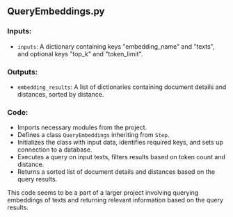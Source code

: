 ## QueryEmbeddings.py

### Inputs:
- `inputs`: A dictionary containing keys "embedding_name" and "texts", and optional keys "top_k" and "token_limit".

### Outputs:
- `embedding_results`: A list of dictionaries containing document details and distances, sorted by distance.

### Code:
- Imports necessary modules from the project.
- Defines a class `QueryEmbeddings` inheriting from `Step`.
- Initializes the class with input data, identifies required keys, and sets up connection to a database.
- Executes a query on input texts, filters results based on token count and distance.
- Returns a sorted list of document details and distances based on the query results.

This code seems to be a part of a larger project involving querying embeddings of texts and returning relevant information based on the query results.